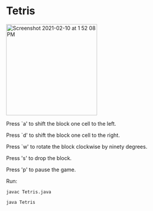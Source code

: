 # Tetris

<img width="246" alt="Screenshot 2021-02-10 at 1 52 08 PM" src="https://user-images.githubusercontent.com/56144156/107470937-33574580-6ba7-11eb-9835-4a041db666f5.png">

Press `a' to shift  the  block  one  cell  to  the  left.  

Press `d' to shift  the block one cell to the right. 

Press `w' to rotate the block clockwise by ninety degrees. 

Press 's' to drop  the  block.

Press 'p' to pause  the  game.

Run:

`javac Tetris.java`

`java Tetris`
